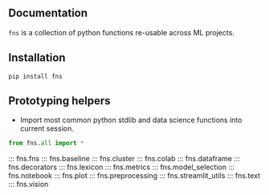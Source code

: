 ## Documentation

`fns` is a collection of python functions re-usable across ML projects.

## Installation

```shell
pip install fns
```

## Prototyping helpers

- Import most common python stdlib and data science functions into current session.

```python
from fns.all import *
```

::: fns.fns
::: fns.baseline
::: fns.cluster
::: fns.colab
::: fns.dataframe
::: fns.decorators
::: fns.lexicon
::: fns.metrics
::: fns.model_selection
::: fns.notebook
::: fns.plot
::: fns.preprocessing
::: fns.streamlit_utils
::: fns.text
::: fns.vision
